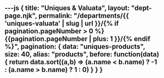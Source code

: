 ---js
{
  title: "Uniques & Valuata",
  layout: "dept-page.njk",
  permalink: "/departments/{{ 'uniques-valuata' | slug | url }}/{% if pagination.pageNumber > 0 %}{{pagination.pageNumber | plus: 1 }}/{% endif %}",
  pagination: {
    data: "uniques-products",
    size: 40,
    alias: "products",
    before: function(data) { 
      return data.sort((a,b) => (a.name < b.name) ? -1 : (a.name > b.name) ? 1 : 0)
    }
  }
}
---


